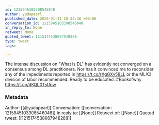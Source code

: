 ```yaml
---
id: 1215945103308546048
author: yudapearl
published_date: 2020-01-11 10:34:38 +00:00
conversation_id: 1215945103308546048
in_reply_to: None
retweet: None
quoted_tweet: 1215174538087948288
type: tweet
tags:

---
```


The intense discussion on "What is DL" has evidently not converged on a consensus among DL practitioners. Nor has it convinced me to reconsider any of the impediments reported in https://t.co/rXgGXv58LL or the ML/CI
division of labor recommended. Ready to be educated. #Bookofwhy https://t.co/dKQL0TsUpw

### Metadata

Author: [[@yudapearl]]
Conversation: [[conversation-1215945103308546048]]
In reply to: [[None]]
Retweet of: [[None]]
Quoted tweet: [[1215174538087948288]]
